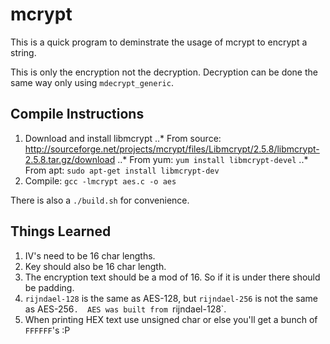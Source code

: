 # mcrypt
This is a quick program to deminstrate the usage of mcrypt to encrypt a string.

This is only the encryption not the decryption.  Decryption can be done the same way only using `mdecrypt_generic`.



## Compile Instructions
1. Download and install libmcrypt
..* From source: http://sourceforge.net/projects/mcrypt/files/Libmcrypt/2.5.8/libmcrypt-2.5.8.tar.gz/download
..* From yum: `yum install libmcrypt-devel`
..* From apt: `sudo apt-get install libmcrypt-dev` 
2. Compile: `gcc -lmcrypt aes.c -o aes`

There is also a `./build.sh` for convenience.

## Things Learned
1. IV's need to be 16 char lengths.
2. Key should also be 16 char length.
3. The encryption text should be a mod of 16. So if it is under there should be padding.
4. `rijndael-128` is the same as AES-128, but `rijndael-256` is not the same as AES-256`.  AES was built from `rijndael-128`.
5. When printing HEX text use unsigned char or else you'll get a bunch of `FFFFFF`'s :P




